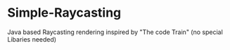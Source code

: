 # Simple-Raycasting
Java based Raycasting rendering inspired by "The code Train" (no special Libaries needed)
